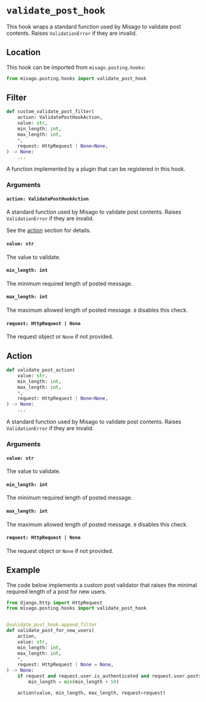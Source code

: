# `validate_post_hook`

This hook wraps a standard function used by Misago to validate post contents. Raises `ValidationError` if they are invalid.


## Location

This hook can be imported from `misago.posting.hooks`:

```python
from misago.posting.hooks import validate_post_hook
```


## Filter

```python
def custom_validate_post_filter(
    action: ValidatePostHookAction,
    value: str,
    min_length: int,
    max_length: int,
    *,
    request: HttpRequest | None=None,
) -> None:
    ...
```

A function implemented by a plugin that can be registered in this hook.


### Arguments

#### `action: ValidatePostHookAction`

A standard function used by Misago to validate post contents. Raises `ValidationError` if they are invalid.

See the [action](#action) section for details.


#### `value: str`

The value to validate.


#### `min_length: int`

The minimum required length of posted message.


#### `max_length: int`

The maximum allowed length of posted message. `0` disables this check.


#### `request: HttpRequest | None`

The request object or `None` if not provided.


## Action

```python
def validate_post_action(
    value: str,
    min_length: int,
    max_length: int,
    *,
    request: HttpRequest | None=None,
) -> None:
    ...
```

A standard function used by Misago to validate post contents. Raises `ValidationError` if they are invalid.


### Arguments

#### `value: str`

The value to validate.


#### `min_length: int`

The minimum required length of posted message.


#### `max_length: int`

The maximum allowed length of posted message. `0` disables this check.


#### `request: HttpRequest | None`

The request object or `None` if not provided.


## Example

The code below implements a custom post validator that raises the minimal required length of a post for new users.

```python
from django.http import HttpRequest
from misago.posting.hooks import validate_post_hook


@validate_post_hook.append_filter
def validate_post_for_new_users(
    action,
    value: str,
    min_length: int,
    max_length: int,
    *,
    request: HttpRequest | None = None,
) -> None:
    if request and request.user.is_authenticated and request.user.posts < 5:
        min_length = min(min_length + 50)

    action(value, min_length, max_length, request=request)
```
